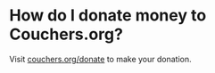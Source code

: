# How do I donate money to Couchers.org?

Visit [couchers.org/donate](https://couchers.org/donate) to make your donation.
